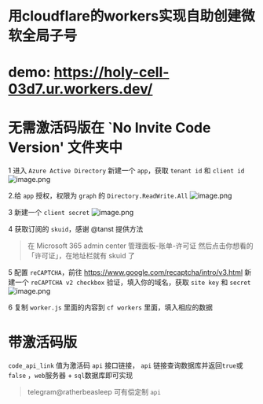 # 用cloudflare的workers实现自助创建微软全局子号
# demo: https://holy-cell-03d7.ur.workers.dev/


# 无需激活码版在 `No Invite Code Version' 文件夹中

1 进入 `Azure Active Directory` 新建一个 `app`，获取 `tenant id` 和 `client id`
![image.png](https://i.loli.net/2020/01/26/57GcEDYlQFTOMBL.png)

2.给 `app` 授权，权限为 `graph` 的 `Directory.ReadWrite.All`
![image.png](https://i.loli.net/2020/05/06/NOE18pDfj4QwRAP.png)

3 新建一个 `client secret`
![image.png](https://i.loli.net/2020/01/26/qUeV2x8abHlDPO3.png)

4 获取订阅的 `skuid`，感谢 @tanst 提供方法
> 在 Microsoft 365 admin center 管理面板-账单-许可证
> 然后点击你想看的「许可证」，在地址栏就有 skuid 了



5 配置 `reCAPTCHA`，前往 https://www.google.com/recaptcha/intro/v3.html 新建一个 `reCAPTCHA v2 checkbox` 验证，填入你的域名，获取 `site key` 和 `secret`
![image.png](https://i.loli.net/2020/05/11/SC94OsFWmilnJXI.png)



6 复制 `worker.js` 里面的内容到 `cf workers` 里面，填入相应的数据



# 带激活码版

`code_api_link` 值为激活码 `api` 接口链接， `api` 链接查询数据库并返回`true`或`false` ，`web`服务器 + `sql`数据库即可实现

> telegram@ratherbeasleep 可有偿定制 `api`
